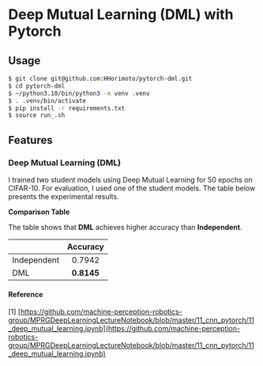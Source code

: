 # Deep Mutual Learning (DML) with Pytorch

## Usage

```bash
$ git clone git@github.com:HHorimoto/pytorch-dml.git
$ cd pytorch-dml
$ ~/python3.10/bin/python3 -m venv .venv
$ . .venv/bin/activate
$ pip install -r requirements.txt
$ source run_.sh
```

## Features

### Deep Mutual Learning (DML)
I trained two student models using Deep Mutual Learning for 50 epochs on CIFAR-10. 
For evaluation, I used one of the student models. 
The table below presents the experimental results.

**Comparison Table**

The table shows that **DML** achieves higher accuracy than **Independent**.

|             |  Accuracy  |
| ----------- | :--------: |
| Independent |   0.7942   |
| DML         | **0.8145** |

#### Reference
[1] [https://github.com/machine-perception-robotics-group/MPRGDeepLearningLectureNotebook/blob/master/11_cnn_pytorch/11_deep_mutual_learning.ipynb](https://github.com/machine-perception-robotics-group/MPRGDeepLearningLectureNotebook/blob/master/11_cnn_pytorch/11_deep_mutual_learning.ipynb)